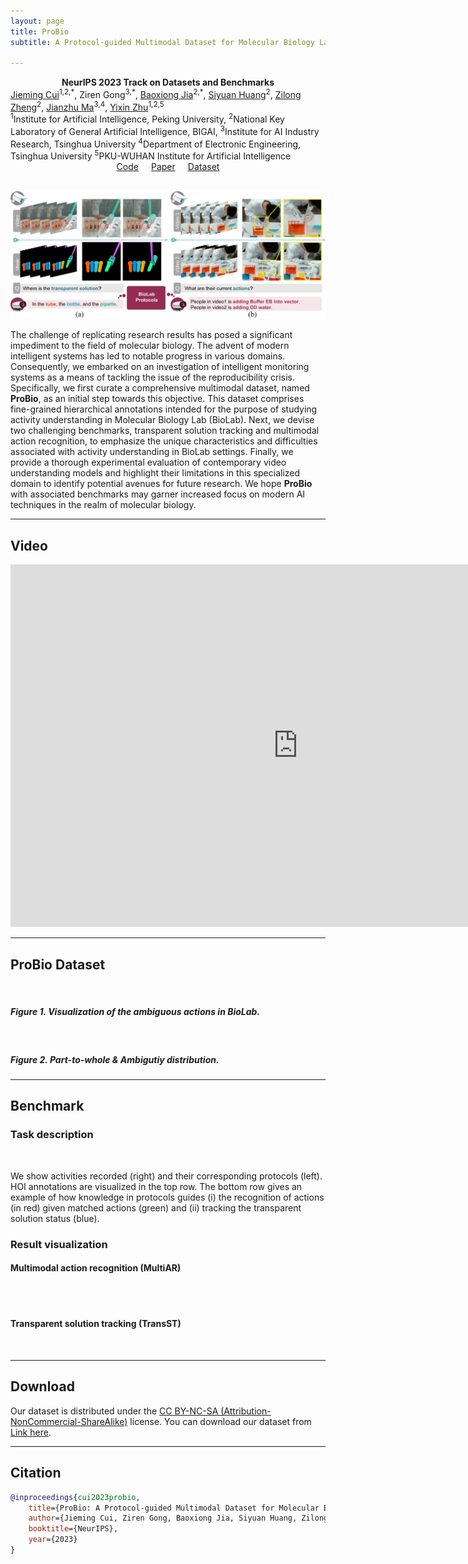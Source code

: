 ```yaml
---
layout: page
title: ProBio
subtitle: A Protocol-guided Multimodal Dataset for Molecular Biology Lab

---
```

<center style="font-weight: bold">NeurIPS 2023 Track on Datasets and Benchmarks</center>
<!-- <div class="intro-header no-img">
  <div class="container-md">
    <div class="row"> -->
      <div class="col-xl-8 offset-xl-2 col-lg-10 offset-lg-1">
        <div class="post-heading">
          <span class="post-heading">
            <a href="https://jiemingcui.github.io/">Jieming Cui</a><sup>1,2,*</sup>,
          </span>
          <span class="author-block">
            <a>Ziren Gong</a><sup>3,*</sup>,
          </span>
          <span class="author-block">
            <a href="https://buzz-beater.github.io/">Baoxiong Jia</a><sup>2,*</sup>,
          </span>
          <span class="author-block">
            <a href="https://siyuanhuang.com/">Siyuan Huang</a><sup>2</sup>,
          </span>
          <span class="author-block">
            <a href="https://zilongzheng.github.io/">Zilong Zheng</a><sup>2</sup>,
          </span>
          <span class="author-block">
            <a href="https://majianzhu.com/">Jianzhu Ma</a><sup>3,4</sup>,
          </span>
          <span class="author-block">
            <a href="https://yzhu.io/">Yixin Zhu</a><sup>1,2,5</sup>
          </span> 
          <br />
          <span class="post-meta"><sup>1</sup>Institute for Artificial Intelligence, Peking University,</span>
          <span class="post-meta"><sup>2</sup>National Key Laboratory of General Artificial Intelligence, BIGAI,</span>
          <span class="post-meta"><sup>3</sup>Institute for AI Industry Research, Tsinghua University</span>
          <span class="post-meta"><sup>4</sup>Department of Electronic Engineering, Tsinghua University</span>
          <span class="post-meta"><sup>5</sup>PKU-WUHAN Institute for Artificial Intelligence</span>
        </div>
      </div>
    <!-- </div>
  </div>
</div> -->

<!-- </header> -->

<!-- <div class="is-size-4 publication-authors">
    <p><span class="author-block"><strong>NeurIPS 2023 D&B</strong></span></p>
  <div class="is-size-5 publication-authors">
  </div>
  <div class="is-size-5 publication-authors">
    <span class="author-block"><sup>1</sup>Institute for Artificial Intelligence, Peking University,</span>
    <span class="author-block"><sup>2</sup>National Key Laboratory of General Artificial Intelligence, BIGAI,</span>
    <span class="author-block"><sup>3</sup>Institute for AI Industry Research, Tsinghua University</span>
    <span class="author-block"><sup>4</sup>Department of Electronic Engineering, Tsinghua University</span>
    <span class="author-block"><sup>5</sup>PKU-WUHAN Institute for Artificial Intelligence</span>
  </div>
</div> -->


<div style="display: flex; justify-content: center; align-items: center;">
  <span class="link-block" style="text-align: center; display: block; margin: 0 10px;">
    <a href="https://github.com/jiemingcui/probio/" target="_blank" class="external-link button is-normal is-rounded is-dark">
      <span class="icon">
        <i class="fab fa-github"></i>
      </span>
      <span>Code</span>
    </a>
  </span>
  <span class="link-block" style="text-align: center; display: block; margin: 0 10px;">
    <a href="https://arxiv.org/abs/2311.00556" target="_blank" class="external-link button is-normal is-rounded is-dark">
      <span class="icon">
        <i class="far fa-file-alt"></i>
      </span>
      <span>Paper</span>
    </a>
  </span>
  <span class="link-block" style="text-align: center; display: block; margin: 0 10px;">
    <a href="https://drive.google.com/file/d/1IBHlKTDnBTdENKykp0s_ps6HvSuFvDLX/view" target="_blank" class="external-link button is-normal is-rounded is-dark">
      <span class="icon">
        <i class="far fa-database"></i>
      </span>
      <span>Dataset</span>
    </a>
  </span>
</div>


<!-- <p align="center">
    <a href='https://github.com/jiemingcui/probio/', target="_blank">[Code]
    </a>
    <a href='https://arxiv.org/abs/<ARXIV PAPER ID>', target="_blank">[ArXiv]
    </a>
</p> -->
<!-- Github link -->

<br>

![](assets/img/probio-teaser.png)

The challenge of replicating research results has posed a significant impediment to the field of molecular biology. The advent of modern intelligent systems has led to notable progress in various domains. Consequently, we embarked on an investigation of intelligent monitoring systems as a means of tackling the issue of the reproducibility crisis. Specifically, we first curate a comprehensive multimodal dataset, named **ProBio**, as an initial step towards this objective. This dataset comprises fine-grained hierarchical annotations intended for the purpose of studying activity understanding in Molecular Biology Lab (BioLab). Next, we devise two challenging benchmarks, transparent solution tracking and multimodal action recognition, to emphasize the unique characteristics and difficulties associated with activity understanding in BioLab settings. Finally, we provide a thorough experimental evaluation of contemporary video understanding models and highlight their limitations in this specialized domain to identify potential avenues for future research. We hope **ProBio** with associated benchmarks may garner increased focus on modern AI techniques in the realm of molecular biology.


<hr>

## Video

<div class="extensions extensions--video">
<!-- <iframe width="920" height="580" src="https://vimeo.com/898064557" title="YouTube video player" allow="accelerometer; autoplay; clipboard-write; encrypted-media; gyroscope; picture-in-picture; web-share" frameborder="0" scrolling="no" allowfullscreen></iframe>
</div> -->

<iframe src="https://player.vimeo.com/video/898064557?h=7e7fd00948&color=94070A&byline=0&portrait=0" width="920" height="580" frameborder="0" allow="autoplay; fullscreen; picture-in-picture" allowfullscreen></iframe>
<!-- <p><a href="https://vimeo.com/898064557">[NeurIPS 2023] ProBio: A Protocol-guided Multimodal Dataset for Molecular Biology Lab</a> from <a href="https://vimeo.com/yzhu">Yixin Zhu</a> on <a href="https://vimeo.com">Vimeo</a>.</p> -->
</div>

<hr>

## ProBio Dataset
<!-- ### Visualization of the ambiguous actions in BioLab. -->

<div class="card bg-light border-light mb-3">
    <img class="card-img lazyload" data-src="assets/img/dataset.gif" />
    <div class="card-body">
      <h5 class="card-title">Figure 1. Visualization of the ambiguous actions in BioLab.</h5>
    </div>
</div>

<div class="card bg-light border-light mb-3">
    <img class="card-img lazyload" data-src="assets/img/dataset.png" />
    <div class="card-body">
      <h5 class="card-title">Figure 2. Part-to-whole & Ambigutiy distribution.</h5>
    </div>
</div>

<hr>

## Benchmark
### Task description
<div class="card bg-light border-light mb-3">
    <img class="card-img lazyload" data-src="assets/img/fig2.png" />
</div>

We show activities recorded (right) and their corresponding protocols (left). HOI annotations are visualized in the top row. The bottom row gives an example of how knowledge in protocols guides (i) the recognition of actions (in red) given matched actions (green) and (ii) tracking the transparent solution status (blue).

### Result visualization
#### Multimodal action recognition (MultiAR)

<div class="card bg-light border-light mb-3">
    <img class="card-img lazyload" data-src="assets/img/multiar1.gif" />
</div>
<div class="card bg-light border-light mb-3">
    <img class="card-img lazyload" data-src="assets/img/multiar2.gif" />
</div>

#### Transparent solution tracking (TransST)
<div class="card bg-light border-light mb-3">
    <img class="card-img lazyload" data-src="assets/img/transst.gif" />
</div>


<hr>

## Download

Our dataset is distributed under the [CC BY-NC-SA (Attribution-NonCommercial-ShareAlike)](https://creativecommons.org/licenses/by-nc-sa/4.0/) license. You can download our dataset from [Link here](https://docs.google.com/forms/d/e/1FAIpQLSe6NpXCq3rsgArf91o81jMLhA0MWjKDibVKFWwiBXPddoMSNw/viewform?usp=sf_link).

<hr>

## Citation

```bibtex
@inproceedings{cui2023probio,
    title={ProBio: A Protocol-guided Multimodal Dataset for Molecular Biology Lab},
    author={Jieming Cui, Ziren Gong, Baoxiong Jia, Siyuan Huang, Zilong Zheng, Jianzhu Ma, Yixin Zhu},
    booktitle={NeurIPS},
    year={2023}
}
```
